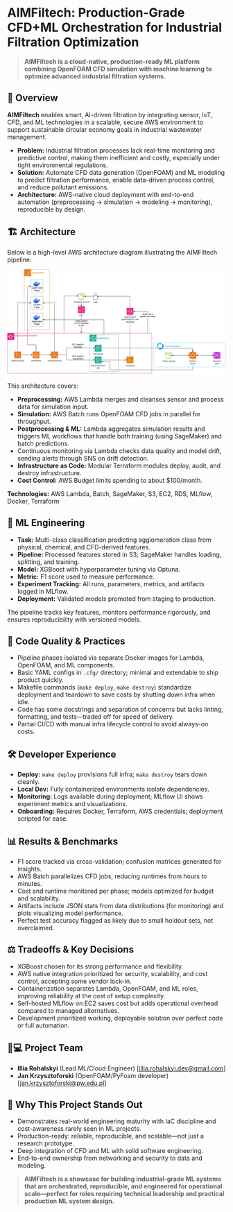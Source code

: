 # AIMFiltech: Production-Grade CFD+ML Orchestration for Industrial Filtration Optimization

> **AIMFiltech is a cloud-native, production-ready ML platform combining OpenFOAM CFD simulation with machine learning to optimize advanced industrial filtration systems.**

## 🚀 Overview

**AIMFiltech** enables smart, AI-driven filtration by integrating sensor, IoT, CFD, and ML technologies in a scalable, secure AWS environment to support sustainable circular economy goals in industrial wastewater management.



- **Problem:** Industrial filtration processes lack real-time monitoring and predictive control, making them inefficient and costly, especially under tight environmental regulations.  
- **Solution:** Automate CFD data generation (OpenFOAM) and ML modeling to predict filtration performance, enable data-driven process control, and reduce pollutant emissions.  
- **Architecture:** AWS-native cloud deployment with end-to-end automation (preprocessing → simulation → modeling → monitoring), reproducible by design.

## 🏗 Architecture

Below is a high-level AWS architecture diagram illustrating the AIMFiltech pipeline:

![AIMFiltech AWS Architecture](./docs/architecture/aws-architecture-diagram.png)

This architecture covers:

- **Preprocessing:** AWS Lambda merges and cleanses sensor and process data for simulation input.  
- **Simulation:** AWS Batch runs OpenFOAM CFD jobs in parallel for throughput.  
- **Postprocessing & ML:** Lambda aggregates simulation results and triggers ML workflows that handle both training (using SageMaker) and batch predictions.  
- Continuous monitoring via Lambda checks data quality and model drift, sending alerts through SNS on drift detection.
- **Infrastructure as Code:** Modular Terraform modules deploy, audit, and destroy infrastructure.  
- **Cost Control:** AWS Budget limits spending to about $100/month.

**Technologies:** AWS Lambda, Batch, SageMaker, S3, EC2, RDS, MLflow, Docker, Terraform

## 🧠 ML Engineering

- **Task:** Multi-class classification predicting agglomeration class from physical, chemical, and CFD-derived features.  
- **Pipeline:** Processed features stored in S3; SageMaker handles loading, splitting, and training.  
- **Model:** XGBoost with hyperparameter tuning via Optuna.  
- **Metric:** F1 score used to measure performance.  
- **Experiment Tracking:** All runs, parameters, metrics, and artifacts logged in MLflow.  
- **Deployment:** Validated models promoted from staging to production.

The pipeline tracks key features, monitors performance rigorously, and ensures reproducibility with versioned models.

## 🧰 Code Quality & Practices

- Pipeline phases isolated via separate Docker images for Lambda, OpenFOAM, and ML components.  
- Basic YAML configs in `.cfg/` directory; minimal and extendable to ship product quickly.  
- Makefile commands (`make deploy`, `make destroy`) standardize deployment and teardown to save costs by shutting down infra when idle.  
- Code has some docstrings and separation of concerns but lacks linting, formatting, and tests—traded off for speed of delivery.  
- Partial CI/CD with manual infra lifecycle control to avoid always-on costs.

## 🛠 Developer Experience

- **Deploy:** `make deploy` provisions full infra; `make destroy` tears down cleanly.  
- **Local Dev:** Fully containerized environments isolate dependencies.  
- **Monitoring:** Logs available during deployment; MLflow UI shows experiment metrics and visualizations.  
- **Onboarding:** Requires Docker, Terraform, AWS credentials; deployment scripted for ease.

## 📊 Results & Benchmarks

- F1 score tracked via cross-validation; confusion matrices generated for insights.  
- AWS Batch parallelizes CFD jobs, reducing runtimes from hours to minutes.  
- Cost and runtime monitored per phase; models optimized for budget and scalability.  
- Artifacts include JSON stats from data distributions (for monitoring) and plots visualizing model performance.  
- Perfect test accuracy flagged as likely due to small holdout sets, not overclaimed.

## ⚖️ Tradeoffs & Key Decisions

- XGBoost chosen for its strong performance and flexibility.  
- AWS native integration prioritized for security, scalability, and cost control, accepting some vendor lock-in.  
- Containerization separates Lambda, OpenFOAM, and ML roles, improving reliability at the cost of setup complexity.  
- Self-hosted MLflow on EC2 saves cost but adds operational overhead compared to managed alternatives.  
- Development prioritized working, deployable solution over perfect code or full automation.

## 👨💻 Project Team

- **Illia Rohalskyi** (Lead ML/Cloud Engineer) [illia.rohalskyi.dev@gmail.com]  
- **Jan Krzysztoforski** (OpenFOAM/PyFoam developer) [jan.krzysztoforski@pw.edu.pl]

## 🌟 Why This Project Stands Out

- Demonstrates real-world engineering maturity with IaC discipline and cost-awareness rarely seen in ML projects.  
- Production-ready: reliable, reproducible, and scalable—not just a research prototype.  
- Deep integration of CFD and ML with solid software engineering.  
- End-to-end ownership from networking and security to data and modeling.

> **AIMFiltech is a showcase for building industrial-grade ML systems that are orchestrated, reproducible, and engineered for operational scale—perfect for roles requiring technical leadership and practical production ML system design.**
